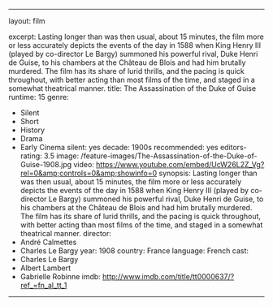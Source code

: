 ---

layout: film

excerpt: Lasting longer than was then usual, about 15 minutes, the film more or less accurately depicts the events of the day in 1588 when King Henry III (played by co-director Le Bargy) summoned his powerful rival, Duke Henri de Guise, to his chambers at the Château de Blois and had him brutally murdered. The film has its share of lurid thrills, and the pacing is quick throughout, with better acting than most films of the time, and staged in a somewhat theatrical manner.
title: The Assassination of the Duke of Guise
runtime: 15
genre:
- Silent
- Short
- History
- Drama
- Early Cinema
silent: yes
decade: 1900s
recommended: yes
editors-rating: 3.5
image: /feature-images/The-Assassination-of-the-Duke-of-Guise-1908.jpg
video: https://www.youtube.com/embed/UcW26L2Z_Vg?rel=0&amp;controls=0&amp;showinfo=0
synopsis: Lasting longer than was then usual, about 15 minutes, the film more or less accurately depicts the events of the day in 1588 when King Henry III (played by co-director Le Bargy) summoned his powerful rival, Duke Henri de Guise, to his chambers at the Château de Blois and had him brutally murdered. The film has its share of lurid thrills, and the pacing is quick throughout, with better acting than most films of the time, and staged in a somewhat theatrical manner.
director: 
- André Calmettes
- Charles Le Bargy
year: 1908
country:  France
language: French
cast:
- Charles Le Bargy
- Albert Lambert
- Gabrielle Robinne
imdb: http://www.imdb.com/title/tt0000637/?ref_=fn_al_tt_1

---